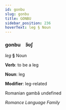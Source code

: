 ```yaml
---
id: gonbu
slug: gonbu
title: GONBU
sidebar_position: 236
hoverText: leg § Noun
---
```


### gonbu&emsp;<span kind="abugida">ꜿ̃ʋʃ</span>

*leg* **§** Noun

**Verb**: to be a leg

**Noun**: leg

**Modifier**: leg-related

Romanian gambă undefined

*Romance Language Family*